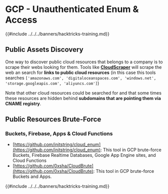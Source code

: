 # GCP - Unauthenticated Enum & Access

{{#include ../../../banners/hacktricks-training.md}}

## Public Assets Discovery

One way to discover public cloud resources that belongs to a company is to scrape their webs looking for them. Tools like [**CloudScraper**](https://github.com/jordanpotti/CloudScraper) will scrape the web an search for **links to public cloud resources** (in this case this tools searches `['amazonaws.com', 'digitaloceanspaces.com', 'windows.net', 'storage.googleapis.com', 'aliyuncs.com']`)

Note that other cloud resources could be searched for and that some times these resources are hidden behind **subdomains that are pointing them via CNAME registry**.

## Public Resources Brute-Force

### Buckets, Firebase, Apps & Cloud Functions

- [https://github.com/initstring/cloud_enum](https://github.com/initstring/cloud_enum): This tool in GCP brute-force Buckets, Firebase Realtime Databases, Google App Engine sites, and Cloud Functions
- [https://github.com/0xsha/CloudBrute](https://github.com/0xsha/CloudBrute): This tool in GCP brute-force Buckets and Apps.

{{#include ../../../banners/hacktricks-training.md}}




